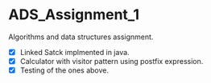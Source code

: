 # ADS_Assignment_1
Algorithms and data structures assignment.

- [x] Linked Satck implmented in java.
- [x] Calculator with visitor pattern using postfix expression.
- [x] Testing of the ones above.
